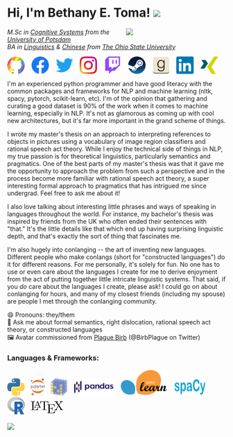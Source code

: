 # Hi, I'm Bethany E. Toma! <img src="https://media.giphy.com/media/NMGc9JGgT89b2/giphy.gif" width="50">

<img align='right' src="https://media.giphy.com/media/jt8mEC6Kffbwbv2tNH/giphy.gif" width="230">
<p><em>
  M.Sc in <a href="https://www.ling.uni-potsdam.de/cogsys/">Cognitive Systems</a> from the <a href="https://www.uni-potsdam.de/en/university-of-potsdam">University of Potsdam</a></br>
  BA in <a href="https://linguistics.osu.edu/">Linguistics</a> & <a href="https://deall.osu.edu/">Chinese</a> from <a href="https://www.osu.edu/">The Ohio State University</a>
</em></p>
<p align="left">
<a href="https://github.com/betoma" target="blank"><img align="center" src="https://raw.githubusercontent.com/betoma/betoma/master/assets/github.png" alt="Github: betoma" height="40" width="40" /></a> &nbsp;&nbsp;
<a href="https://www.facebook.com/sparksbet/" target="blank"><img align="center" src="https://raw.githubusercontent.com/betoma/betoma/master/assets/facebook.svg" alt="Facebook: /sparksbet" height="40" width="40" /></a> &nbsp;&nbsp;
<a href="https://twitter.com/Sparksbet" target="blank"><img align="center" src="https://raw.githubusercontent.com/betoma/betoma/master/assets/twitter.svg" alt="Twitter: @sparksbet" height="40" width="40" /></a> &nbsp;&nbsp;
<a href="https://www.instagram.com/bethanyetoma/" target="blank"><img align="center" src="https://raw.githubusercontent.com/betoma/betoma/master/assets/instagram.svg" alt="Instagram: bethanyetoma" height="40" width="40" /></a> &nbsp;&nbsp;
<a href="https://www.twitch.tv/sparksbet" target="blank"><img align="center" src="https://raw.githubusercontent.com/betoma/betoma/master/assets/twitch.svg" alt="Twitch: sparksbet" height="40" width="40" /></a> &nbsp;&nbsp;
<a href="https://steamcommunity.com/id/sparksbet/" target="blank"><img align="center" src="https://raw.githubusercontent.com/betoma/betoma/master/assets/steam.svg" alt="Steam: sparksbet" height="40" width="40" /></a> &nbsp;&nbsp;
<!-- <a href="" target="blank"><img align="center" src="https://raw.githubusercontent.com/betoma/betoma/master/assets/discord.svg" alt="Discord: sparksbet" height="40" width="40" /></a> &nbsp;&nbsp;-->
<!-- <a href="https://open.spotify.com/user/21krnfigajmoh4z67biedhaii?si=zvCxIZo5RMOtpgbvC32onw" target="blank"><img align="center" src="https://raw.githubusercontent.com/betoma/betoma/master/assets/spotify.svg" alt="Spotify: Bethany E. Toma" height="40" width="40" /></a> &nbsp;&nbsp;-->
<a href="https://www.goodreads.com/sparksbet" target="blank"><img align="center" src="https://raw.githubusercontent.com/betoma/betoma/master/assets/goodreads.svg" alt="Goodreads: sparksbet" height="40" width="40" /></a> &nbsp;&nbsp;
<a href="https://www.linkedin.com/in/betoma" target="blank"><img align="center" src="https://raw.githubusercontent.com/betoma/betoma/master/assets/linkedin.svg" alt="LinkedIn: Bethany Toma" height="40" width="40" /></a> &nbsp;&nbsp;
<a href="https://www.xing.com/profile/BethanyElise_Toma/cv" target="blank"><img align="center" src="https://raw.githubusercontent.com/betoma/betoma/master/assets/xing-icon.svg" alt="Xing: BethanyElise_Toma" height="40" width="40" /></a> &nbsp;&nbsp;
</p>

I'm an experienced python programmer and have good literacy with the common packages and frameworks for NLP and machine learning (nltk, spacy, pytorch, scikit-learn, etc). I'm of the opinion that gathering and curating a good dataset is 90% of the work when it comes to machine learning, especially in NLP. It's not as glamorous as coming up with cool new architectures, but it's far more important in the grand scheme of things.

I wrote my master's thesis on an approach to interpreting references to objects in pictures using a vocabulary of image region classifiers and rational speech act theory. While I enjoy the technical side of things in NLP, my true passion is for theoretical linguistics, particularly semantics and pragmatics. One of the best parts of my master's thesis was that it gave me the opportunity to approach the problem from such a perspective and in the process become more familiar with rational speech act theory, a super interesting formal approach to pragmatics that has intrigued me since undergrad. Feel free to ask me about it! 

I also love talking about interesting little phrases and ways of speaking in languages throughout the world. For instance, my bachelor's thesis was inspired by friends from the UK who often ended their sentences with "that." It's the little details like that which end up having surprising linguistic depth, and that's exactly the sort of thing that fascinates me.

I'm also hugely into conlanging -- the art of inventing new languages. Different people who make conlangs (short for "constructed languages") do it for different reasons. For me personally, it's solely for fun. No one has to use or even care about the languages I create for me to derive enjoyment from the act of putting together little intricate linguistic systems. That said, if you *do* care about the languages I create, please ask! I could go on about conlanging for hours, and many of my closest friends (including my spouse) are people I met through the conlanging community.

😄 Pronouns: they/them<br>
💬 Ask me about formal semantics, right dislocation, rational speech act theory, or constructed languages<br>
🖼 Avatar commissioned from <a href="https://twitter.com/BirbPlague">Plague Birb</a> (@BirbPlague on Twitter)<br>

<!-- markdownlint-disable MD001 -->
<!-- markdownlint-disable MD026 -->
<!--- ### 🔭 I’m currently working on:

- A model to resolve definite references to objects in photos that combines a words-as-classifiers approach with the formal pragmatics of rational speech act theory (aka, the master's thesis)
- A discord bot for a server I moderate
- Various [conlanging](https://conlang.org/) projects--->

### Languages & Frameworks:

<p align="left">
<!--<code>--><img src="https://raw.githubusercontent.com/betoma/betoma/master/assets/python.svg" alt="python" width="40" height="40"/><!--</code>-->&nbsp;&nbsp;
<img src="https://raw.githubusercontent.com/betoma/betoma/master/assets/jupyter.svg" alt="jupyter" height="40"/>&nbsp;&nbsp;
<img src="https://raw.githubusercontent.com/betoma/betoma/master/assets/numpy-logo.svg" alt="numpy" height="40"/>&nbsp;&nbsp;
<img src="https://raw.githubusercontent.com/betoma/betoma/master/assets/pandas.svg" alt="pandas" height="40"/>&nbsp;&nbsp;
<img src="https://raw.githubusercontent.com/betoma/betoma/master/assets/scikit-learn-logo.svg" alt="scikit-learn" width="110"/>&nbsp;&nbsp;
<img src="https://raw.githubusercontent.com/betoma/betoma/master/assets/spacy_logo.svg" alt="spacy" width="80" height="40"/>&nbsp;&nbsp;
<!--<code>--><img src="https://raw.githubusercontent.com/betoma/betoma/master/assets/r.svg" alt="r" width="40" height="40"/><!--</code>-->&nbsp;&nbsp;
<img src="https://raw.githubusercontent.com/betoma/betoma/master/assets/LaTeX_logo.svg" alt="latex" width="80"/>&nbsp;&nbsp;
</p>

<a href="https://github.com/anuraghazra/github-readme-stats">
  <img align="center" src="https://github-readme-stats.vercel.app/api/top-langs/?username=betoma&exclude_repo=betoma&layout=compact&langs_count=6&theme=omni" height="140"/>
</a>
<!---<a href="https://github.com/anuraghazra/github-readme-stats">
  <img align="center" src="https://github-readme-stats.vercel.app/api/wakatime?username=betoma&layout=compact&theme=omni" height="140"/>
</a>---!>

